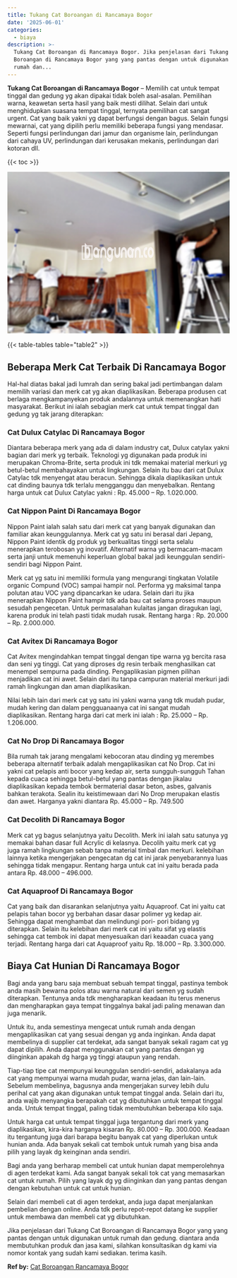 ```yaml
---
title: Tukang Cat Boroangan di Rancamaya Bogor
date: '2025-06-01'
categories:
  - biaya
description: >-
  Tukang Cat Boroangan di Rancamaya Bogor. Jika penjelasan dari Tukang Cat
  Boroangan di Rancamaya Bogor yang yang pantas dengan untuk digunakan untuk
  rumah dan...
---
```


**Tukang Cat Boroangan di Rancamaya Bogor** – Memilih cat untuk tempat tinggal dan gedung yg akan dipakai tidak boleh asal-asalan. Pemilihan warna, keawetan serta hasil yang baik mesti dilihat. Selain dari untuk menghidupkan suasana tempat tinggal, ternyata pemilihan cat sangat urgent. Cat yang baik yakni yg dapat berfungsi dengan bagus. Selain fungsi mewarnai, cat yang dipilih perlu memiliki beberapa fungsi yang mendasar. Seperti fungsi perlindungan dari jamur dan organisme lain, perlindungan dari cahaya UV, perlindungan dari kerusakan mekanis, perlindungan dari kotoran dll.

{{< toc >}}

![Tukang Cat Boroangan di Rancamaya Bogor](/images/jasa-cat-murah27.png)

{{< table-tables table="table2" >}}

## Beberapa Merk Cat Terbaik Di Rancamaya Bogor

Hal-hal diatas bakal jadi lumrah dan sering bakal jadi pertimbangan dalam memilih variasi dan merk cat yg akan diaplikasikan. Beberapa produsen cat berlaga mengkampanyekan produk andalannya untuk memenangkan hati masyarakat. Berikut ini ialah sebagian merk cat untuk tempat tinggal dan gedung yg tak jarang diterapkan:

### Cat Dulux Catylac Di Rancamaya Bogor

Diantara beberapa merk yang ada di dalam industry cat, Dulux catylax yakni bagian dari merk yg terbaik. Teknologi yg digunakan pada produk ini merupakan Chroma-Brite, serta produk ini tdk memakai material merkuri yg betul-betul membahayakan untuk lingkungan. Selain itu bau dari cat Dulux Catylac tdk menyengat atau beracun. Sehingga dikala diaplikasikan untuk cat dinding baunya tdk terlalu mengganggu dan menyebalkan. Rentang harga untuk cat Dulux Catylac yakni : Rp. 45.000 – Rp. 1.020.000.

### Cat Nippon Paint Di Rancamaya Bogor

Nippon Paint ialah salah satu dari merk cat yang banyak digunakan dan familiar akan keunggulannya. Merk cat yg satu ini berasal dari Jepang, Nippon Paint identik dg produk yg berkualitas tinggi serta selalu menerapkan terobosan yg inovatif. Alternatif warna yg bermacam-macam serta janji untuk memenuhi keperluan global bakal jadi keunggulan sendiri-sendiri bagi Nippon Paint.

Merk cat yg satu ini memiliki formula yang mengurangi tingkatan Volatile organic Compund (VOC) sampai hampir nol. Performa yg maksimal tanpa polutan atau VOC yang dipancarkan ke udara. Selain dari itu jika menerapkan Nippon Paint hampir tdk ada bau cat selama proses maupun sesudah pengecetan. Untuk permasalahan kulaitas jangan diragukan lagi, karena produk ini telah pasti tidak mudah rusak. Rentang harga : Rp. 20.000 – Rp. 2.000.000.

### Cat Avitex Di Rancamaya Bogor

Cat Avitex mengindahkan tempat tinggal dengan tipe warna yg bercita rasa dan seni yg tinggi. Cat yang diproses dg resin terbaik menghasilkan cat menempel sempurna pada dinding. Pengaplikasian pigmen pilihan menjadikan cat ini awet. Selain dari itu tanpa campuran material merkuri jadi ramah lingkungan dan aman diaplikasikan.

Nilai lebih lain dari merk cat yg satu ini yakni warna yang tdk mudah pudar, mudah kering dan dalam pengguanaanya cat ini sangat mudah diaplikasikan. Rentang harga dari cat merk ini ialah : Rp. 25.000 – Rp. 1.206.000.

### Cat No Drop Di Rancamaya Bogor

Bila rumah tak jarang mengalami kebocoran atau dinding yg merembes beberapa alternatif terbaik adalah mengaplikasikan cat No Drop. Cat ini yakni cat pelapis anti bocor yang kedap air, serta sungguh-sungguh Tahan kepada cuaca sehingga betul-betul yang pantas dengan jikalau diaplikasikan kepada tembok bermaterial dasar beton, asbes, galvanis bahkan terakota. Sealin itu keistimewaan dari No Drop merupakan elastis dan awet. Harganya yakni diantara Rp. 45.000 – Rp. 749.500

### Cat Decolith Di Rancamaya Bogor

Merk cat yg bagus selanjutnya yaitu Decolith. Merk ini ialah satu satunya yg memakai bahan dasar full Acrylic di kelasnya. Decolih yaitu merk cat yg juga ramah lingkungan sebab tanpa material timbal dan merkuri. kelebihan lainnya ketika mengerjakan pengecatan dg cat ini jarak penyebarannya luas sehingga tidak mengapur. Rentang harga untuk cat ini yaitu berada pada antara Rp. 48.000 – 496.000.

### Cat Aquaproof Di Rancamaya Bogor

Cat yang baik dan disarankan selanjutnya yaitu Aquaproof. Cat ini yaitu cat pelapis tahan bocor yg berbahan dasar dasar polimer yg kedap air. Sehingga dapat menghambat dan melindungi pori- pori bidang yg diterapkan. Selain itu kelebihan dari merk cat ini yaitu sifat yg elastis sehingga cat tembok ini dapat menyesuaikan dari keaadan cuaca yang terjadi. Rentang harga dari cat Aquaproof yaitu Rp. 18.000 – Rp. 3.300.000.

## Biaya Cat Hunian Di Rancamaya Bogor

Bagi anda yang baru saja membuat sebuah tempat tinggal, pastinya tembok anda masih bewarna polos atau warna natural dari semen yg sudah diterapkan. Tentunya anda tdk mengharapkan keadaan itu terus menerus dan mengharapkan gaya tempat tinggalnya bakal jadi paling menawan dan juga menarik.

Untuk itu, anda semestinya mengecat untuk rumah anda dengan mengaplikasikan cat yang sesuai dengan yg anda inginkan. Anda dapat membelinya di supplier cat terdekat, ada sangat banyak sekali ragam cat yg dapat dipilih. Anda dapat menggunakan cat yang pantas dengan yg diinginkan apakah dg harga yg tinggi ataupun yang rendah.

Tiap-tiap tipe cat mempunyai keunggulan sendiri-sendiri, adakalanya ada cat yang mempunyai warna mudah pudar, warna jelas, dan lain-lain. Sebelum membelinya, bagusnya anda mengerjakan survey lebih dulu perihal cat yang akan digunakan untuk tempat tinggal anda. Selain dari itu, anda wajib menyangka berapakah cat yg dibutuhkan untuk tempat tinggal anda. Untuk tempat tinggal, paling tidak membutuhkan beberapa kilo saja.

Untuk harga cat untuk tempat tinggal juga tergantung dari merk yang diaplikasikan, kira-kira harganya kisaran Rp. 80.000 – Rp. 300.000. Keadaan itu tergantung juga dari barapa begitu banyak cat yang diperlukan untuk hunian anda. Ada banyak sekali cat tembok untuk rumah yang bisa anda pilih yang layak dg keinginan anda sendiri.

Bagi anda yang berharap membeli cat untuk hunian dapat memperolehnya di agen terdekat kami. Ada sangat banyak sekali tok cat yang memasarkan cat untuk rumah. Pilih yang layak dg yg diinginkan dan yang pantas dengan dengan kebutuhan untuk cat untuk hunian.

Selain dari membeli cat di agen terdekat, anda juga dapat menjalankan pembelian dengan online. Anda tdk perlu repot-repot datang ke supplier untuk membawa dan membeli cat yg dibutuhkan.

Jika penjelasan dari Tukang Cat Boroangan di Rancamaya Bogor yang yang pantas dengan untuk digunakan untuk rumah dan gedung. diantara anda membutuhkan produk dan jasa kami, silahkan konsultasikan dg kami via nomor kontak yang sudah kami sediakan. terima kasih.

**Ref by:** [Cat Boroangan Rancamaya Bogor](https://id.wikipedia.org/wiki/Cat)
